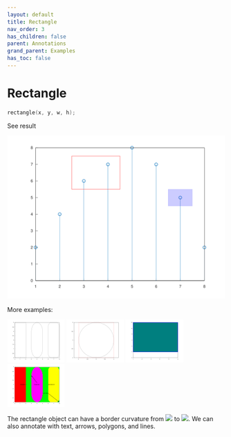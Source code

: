 ```yaml
---
layout: default
title: Rectangle
nav_order: 3
has_children: false
parent: Annotations
grand_parent: Examples
has_toc: false
---
```

# Rectangle

```cpp
rectangle(x, y, w, h);
```


See result

[![example_rectangle_1](rectangle/rectangle_1.svg)](https://github.com/alandefreitas/matplotplusplus/blob/master/examples/annotations/rectangle/rectangle_1.cpp)

More examples:
    
[![example_rectangle_2](rectangle/rectangle_2_thumb.png)](https://github.com/alandefreitas/matplotplusplus/blob/master/examples/annotations/rectangle/rectangle_2.cpp)  [![example_rectangle_3](rectangle/rectangle_3_thumb.png)](https://github.com/alandefreitas/matplotplusplus/blob/master/examples/annotations/rectangle/rectangle_3.cpp)  [![example_rectangle_4](rectangle/rectangle_4_thumb.png)](https://github.com/alandefreitas/matplotplusplus/blob/master/examples/annotations/rectangle/rectangle_4.cpp)  [![example_rectangle_5](rectangle/rectangle_5_thumb.png)](https://github.com/alandefreitas/matplotplusplus/blob/master/examples/annotations/rectangle/rectangle_5.cpp)
  

The rectangle object can have a border curvature from <img src="https://render.githubusercontent.com/render/math?math=0"> to <img src="https://render.githubusercontent.com/render/math?math=1">. We can also annotate with text, arrows, polygons, and lines.
  



<!-- Generated with mdsplit: https://github.com/alandefreitas/mdsplit -->
